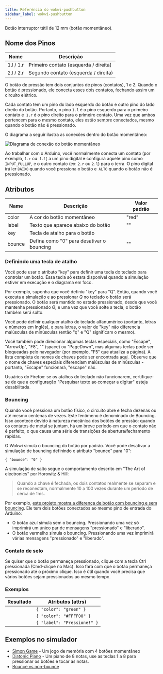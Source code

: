 ```yaml
---
title: Referência do wokwi-pushbutton
sidebar_label: wokwi-pushbutton
---
```


Botão interruptor tátil de 12 mm (botão momentâneo).

<wokwi-pushbutton />

## Nome dos Pinos

| Nome      | Descrição                             |
| --------- | ------------------------------------- |
| 1.l / 1.r | Primeiro contato (esquerda / direita) |
| 2.l / 2.r | Segundo contato (esquerda / direita)  |

O botão de pressão tem dois conjuntos de pinos (contatos), 1 e 2.
Quando o botão é pressionado, ele conecta esses dois contatos, fechando assim um circuito elétrico.

Cada contato tem um pino do lado esquerdo do botão e outro pino do lado direito do botão.
Portanto, o pino `1.l` é o pino esquerdo para o primeiro contato e` 1.r` é o pino direito para o primeiro contato. Uma vez que ambos pertencem
para o mesmo contato, eles estão sempre conectados, mesmo quando o botão não é pressionado.

O diagrama a seguir ilustra as conexões dentro do botão momentâneo:

![Diagrama de conexão do botão momentâneo](wokwi-pushbutton-diagram.svg)

Ao trabalhar com o Arduino, você normalmente conecta um contato (por exemplo, `1.r` ou` 1.l`) a um pino digital e configura
aquele pino como `INPUT_PULLUP`, e o outro contato (ex: `2.r` ou `2.l`) para o terra. O pino digital irá ler
`BAIXO` quando você pressiona o botão e` ALTO` quando o botão não é pressionado.

## Atributos

| Name   | Descrição                                 | Valor padrão  |
| ------ | ----------------------------------------- | ------------- |
| color  | A cor do botão momentâneo                 | "red"         |
| label  | Texto que aparece abaixo do botão         | ""            |
| key    | Tecla de atalho para o botão              |               |
| bounce | Defina como "0" para desativar o bouncing | ""            |

### Definindo uma tecla de atalho

Você pode usar o atributo "key" para definir uma tecla do teclado para controlar um botão.
Essa tecla só estara disponível quando a simulação estiver em execução e o diagrama em foco.

Por exemplo, suponha que você definiu "key" para "Q". Então, quando você executa a simulação e
ao pressionar _Q_ no teclado o botão será pressionado. O botão será mantido
no estado pressionado, desde que você mantenha pressionado _Q_, e uma vez que você solte a tecla,
o botão também será solto.

Você pode definir qualquer atalho do teclado alfanumérico (portanto, letras e números em Inglês), e para letras,
o valor de "key" não diferencia maiúsculas de minúsculas (então "q" e "Q" significam o mesmo).

Você também pode direcionar algumas teclas especiais, como "Escape", "ArrowUp", "F8", "" (space) ou "PageDown", mas algumas teclas
pode ser bloqueadas pelo navegador (por exemplo, "F5" que atualiza a página).
A lista completa de nomes de chaves pode ser encontrada [aqui](https://developer.mozilla.org/en-US/docs/Web/API/KeyboardEvent/key/Key_Values).
Observe que o nome de chaves especiais diferenciam maiúsculas de minúsculas - portanto, "Escape" funcionará, "escape" não.

Usuários do Firefox: se os atalhos do teclado não funcionarem, certifique-se de que a configuração "Pesquisar texto ao começar a digitar" esteja desabilitada.

### Bouncing

Quando você pressiona um botão físico, o circuito abre e fecha dezenas ou até mesmo centenas de vezes.
Este fenômeno é denominado de Bouncing. Isso acontece devido à natureza mecânica dos botões de pressão:
quando os contatos de metal se juntam, há um breve período em que o contato não é perfeito, o que
causa uma série de transições de abertura/fechamento rápidas.

O Wokwi simula o bouncing do botão por padrão. Você pode desativar a simulação de bouncing definindo o
atributo "bounce" para "0":

`{ "bounce": "0" }`

A simulação de salto segue o comportamento descrito em "The Art of electronics" por Horowitz & Hill:

> Quando a chave é fechada, os dois contatos realmente se separam e se reconectam, normalmente 10 a 100
> vezes durante um período de cerca de 1ms.

Por exemplo, [este projeto mostra a diferença de botão com bouncing e sem bouncing](https://wokwi.com/projects/288681423014986248).
Ele tem dois botões conectados ao mesmo pino de entrada do Arduino:

- O botão azul simula sem o bouncing. Pressionando uma vez só imprimirá um único par de mensagens "pressionado" e "liberado".
- O botão vermelho simula o bouncing. Pressionando uma vez imprimirá várias mensagens "pressionado" e "liberado".

### Contato de selo

Se quiser que o botão permaneça pressionado, clique com a tecla Ctrl pressionada (Cmd-clique no Mac). Isso fará com que o botão permaneça pressionado até o próximo clique.
Isso é útil quando você precisa que vários botões sejam pressionados ao mesmo tempo.

### Exemplos

| Resultado                               | Atributos (attrs)           |
| --------------------------------------- | --------------------------- |
| <wokwi-pushbutton color="green" />      | `{ "color": "green" }`      |
| <wokwi-pushbutton color="#FFFF00" />    | `{ "color": "#FFFF00" }`    |
| <wokwi-pushbutton label="Pressione!" /> | `{ "label": "Pressione!" }` |

## Exemplos no simulador

- [Simon Game](https://wokwi.com/arduino/libraries/demo/simon-game) - Um jogo de memória com 4 botões momentâneo
- [Diatonic Piano](https://wokwi.com/projects/291958456169005577) - Um piano de 8 notas, use as teclas 1 a 8 para pressionar os botões e tocar as notas.
- [Bounce vs non-bounce](https://wokwi.com/projects/288681423014986248)
